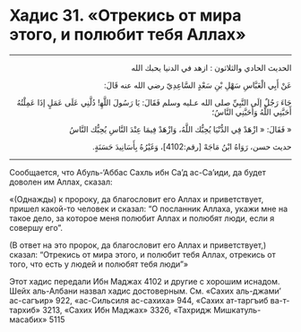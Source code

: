 <h1 class="hadith-header">Хадис 31. «Отрекись от мира этого, и полюбит тебя Aллаx» </h1>

<hr>

<p class="arabic-text" dir="rtl">
الحديث الحادي والثلاثون :
ازهد في الدنيا يحبك الله
</p>

<p class="arabic-text" dir="rtl">
عَنْ أَبِي الْعَبَّاسِ سَهْلِ بْنِ سَعْدٍ السَّاعِدِيّ رضي الله عنه قَالَ: 
</p>

<p class="arabic-text" dir="rtl">
جَاءَ رَجُلٌ إلَى النَّبِيِّ صلى الله عـليه وسلم فَقَالَ: يَا رَسُولَ اللَّهِ‍! دُلَّنِي عَلَى عَمَلٍ إذَا عَمِلْتُهُ أَحَبَّنِي اللَّهُ وَأَحَبَّنِي النَّاسُ؛ 
</p>

<p class="arabic-text" dir="rtl">
« فَقَالَ: « ازْهَدْ فِي الدُّنْيَا يُحِبُّك اللَّهُ، وَازْهَدْ فِيمَا عِنْدَ النَّاسِ يُحِبُّك النَّاسُ 
</p>

<p class="arabic-subtext" dir="rtl">
حديث حسن، رَوَاهُ ابْنُ مَاجَهْ [رقم:4102]، وَغَيْرُهُ بِأَسَانِيدَ حَسَنَةٍ. 
</p>

<hr>

<p class="russian-text">
Сообщается, что Абуль-‘Аббас Сахль ибн Са’д ас-Са’иди, да будет доволен им Аллах, сказал: 
</p>

<p class="russian-text">
«(Однажды) к пророку, да благословит его Аллах и приветствует, пришел какой-то человек и сказал: “О посланник Аллаха, укажи мне на такое дело, за которое меня полюбит Аллах и полюбят люди, если я совершу его”.
</p>

<p class="russian-text">
(В ответ на это пророк, да благословит его Аллах и приветствует,) сказал: “Отрекись от мира этого, и полюбит тебя Aллаx, отрекись от того, что есть у людей и полюбят тебя люди”»
</p>

<p class="russian-subtext">
Этот хадис передали Ибн Маджах 4102 и другие с хорошим иснадом. Шейх аль-Албани назвал хадис достоверным. См. «Сахих аль-джами’ ас-сагъир» 922, «ас-Сильсиля ас-сахиха» 944, «Сахих ат-таргъиб ва-т-тархиб» 3213, «Сахих Ибн Маджах» 3326, «Тахридж Мишкатуль-масабих» 5115
</p>